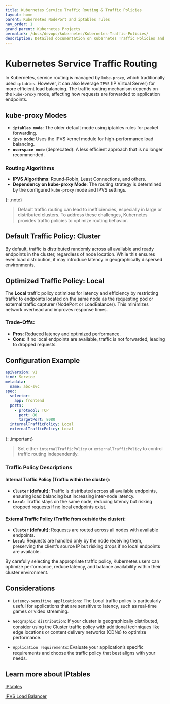 ```yaml
---
title: Kubernetes Service Traffic Routing & Traffic Policies
layout: home
parent: Kubernetes NodePort and iptables rules
nav_order: 1
grand_parent: Kubernetes Projects
permalink: /docs/devops/kubernetes/Kubernetes-Traffic-Policies/
description: Detailed documentation on Kubernetes Traffic Policies and routing strategies.
---
```


# Kubernetes Service Traffic Routing

In Kubernetes, service routing is managed by `kube-proxy`, which traditionally used `iptables`. However, it can also leverage `IPVS` (IP Virtual Server) for more efficient load balancing. The traffic routing mechanism depends on the `kube-proxy` mode, affecting how requests are forwarded to application endpoints.

## kube-proxy Modes

- **`iptables mode`**: The older default mode using iptables rules for packet forwarding.
- **`ipvs mode`**: Uses the IPVS kernel module for high-performance load balancing.
- **`userspace mode`** (deprecated): A less efficient approach that is no longer recommended.

### Routing Algorithms

- **IPVS Algorithms**: Round-Robin, Least Connections, and others.
- **Dependency on kube-proxy Mode**: The routing strategy is determined by the configured `kube-proxy` mode and IPVS settings.

{: .note}
> Default traffic routing can lead to inefficiencies, especially in large or distributed clusters. To address these challenges, Kubernetes provides traffic policies to optimize routing behavior.

## Default Traffic Policy: **Cluster**

By default, traffic is distributed randomly across all available and ready endpoints in the cluster, regardless of node location. While this ensures even load distribution, it may introduce latency in geographically dispersed environments.

## Optimized Traffic Policy: **Local**

The **Local** traffic policy optimizes for latency and efficiency by restricting traffic to endpoints located on the same node as the requesting pod or external traffic capturer (NodePort or LoadBalancer). This minimizes network overhead and improves response times.

### Trade-Offs:
- **Pros**: Reduced latency and optimized performance.
- **Cons**: If no local endpoints are available, traffic is not forwarded, leading to dropped requests.

## Configuration Example

```yaml
apiVersion: v1
kind: Service
metadata:
  name: abc-svc
spec:
  selector:
    app: frontend
  ports:
    - protocol: TCP
      port: 80
      targetPort: 8080
  internalTrafficPolicy: Local
  externalTrafficPolicy: Local
```

{: .important}
> Set either `internalTrafficPolicy` or `externalTrafficPolicy` to control traffic routing independently.

### Traffic Policy Descriptions

#### **Internal Traffic Policy** (Traffic within the cluster):

- **`Cluster` (default)**: Traffic is distributed across all available endpoints, ensuring load balancing but increasing inter-node latency.
- **`Local`**: Traffic stays on the same node, reducing latency but risking dropped requests if no local endpoints exist.

#### **External Traffic Policy** (Traffic from outside the cluster):

- **`Cluster` (default)**: Requests are routed across all nodes with available endpoints.
- **`Local`**: Requests are handled only by the node receiving them, preserving the client’s source IP but risking drops if no local endpoints are available.

By carefully selecting the appropriate traffic policy, Kubernetes users can optimize performance, reduce latency, and balance availability within their cluster environment.

## Considerations

* `Latency-sensitive applications`: The Local traffic policy is particularly useful for applications that are sensitive to latency, such as real-time games or video streaming.

* `Geographic distribution`: If your cluster is geographically distributed, consider using the Cluster traffic policy with additional techniques like edge locations or content delivery networks (CDNs) to optimize performance.

* `Application requirements`: Evaluate your application’s specific requirements and choose the traffic policy that best aligns with your needs.


## Learn more about IPtables

[IPtables](/docs/devops/Linux/Iptables/iptables/)

[IPVS Load Balancer](/docs/devops/Linux/Iptables/ipvs-loadbalancer/)
